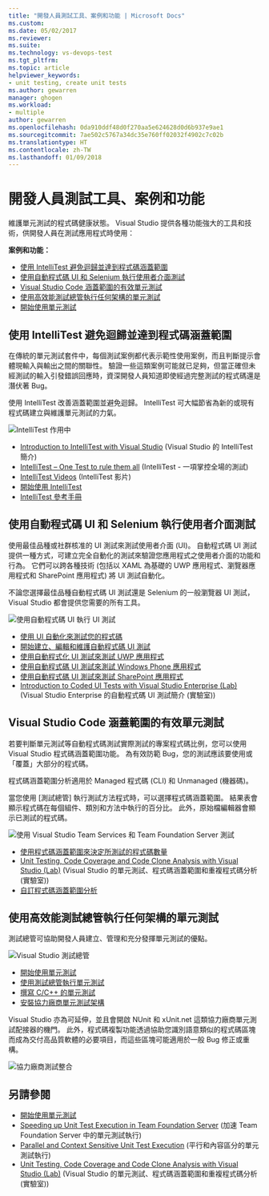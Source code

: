 ```yaml
---
title: "開發人員測試工具、案例和功能 | Microsoft Docs"
ms.custom: 
ms.date: 05/02/2017
ms.reviewer: 
ms.suite: 
ms.technology: vs-devops-test
ms.tgt_pltfrm: 
ms.topic: article
helpviewer_keywords:
- unit testing, create unit tests
ms.author: gewarren
manager: ghogen
ms.workload:
- multiple
author: gewarren
ms.openlocfilehash: 0da910ddf48d0f270aa5e624628d0d6b937e9ae1
ms.sourcegitcommit: 7ae502c5767a34dc35e760ff02032f4902c7c02b
ms.translationtype: HT
ms.contentlocale: zh-TW
ms.lasthandoff: 01/09/2018
---
```

# <a name="developer-testing-tools-scenarios-and-capabilities"></a>開發人員測試工具、案例和功能

維護單元測試的程式碼健康狀態。 Visual Studio 提供各種功能強大的工具和技術，供開發人員在測試應用程式時使用：

**案例和功能：**

* [使用 IntelliTest 避免迴歸並達到程式碼涵蓋範圍](#intellitest)
* [使用自動程式碼 UI 和 Selenium 執行使用者介面測試](#ui-testing)
* [Visual Studio Code 涵蓋範圍的有效單元測試](#unit-testing)
* [使用高效能測試總管執行任何架構的單元測試](#test-explorer)
* [開始使用單元測試](getting-started-with-unit-testing.md)

<a name="intellitest"></a>
## <a name="avoid-regressions-and-achieve-code-coverage-with-intellitest"></a>使用 IntelliTest 避免迴歸並達到程式碼涵蓋範圍

在傳統的單元測試套件中，每個測試案例都代表示範性使用案例，而且判斷提示會體現輸入與輸出之間的關聯性。  驗證一些這類案例可能就已足夠，但當正確但未經測試的輸入引發錯誤回應時，資深開發人員知道即使經過完整測試的程式碼還是潛伏著 Bug。

使用 IntelliTest 改善涵蓋範圍並避免迴歸。
IntelliTest 可大幅節省為新的或現有程式碼建立與維護單元測試的力氣。 

![IntelliTest 作用中](media/devtest-intellitest.png)

* [Introduction to IntelliTest with Visual Studio](http://download.microsoft.com/download/6/2/B/62B60ECE-B9DC-4E8A-A97C-EA261BFB935E/Docs/Introduction%20to%20IntelliTest%20with%20Visual%20Studio%20Enterprise%202015.docx) (Visual Studio 的 IntelliTest 簡介)
* [IntelliTest – One Test to rule them all](http://blogs.msdn.com/b/visualstudioalm/archive/2015/07/05/intellitest-one-test-to-rule-them-all.aspx) (IntelliTest - 一項掌控全場的測試)
* [IntelliTest Videos](https://channel9.msdn.com/Series/Test-Tools-in-Visual-Studio) (IntelliTest 影片)
* [開始使用 IntelliTest](generate-unit-tests-for-your-code-with-intellitest.md)
* [IntelliTest 參考手冊](intellitest-manual/index.md)

<a name="ui-testing"></a>
## <a name="user-interface-testing-with-coded-ui-and-selenium"></a>使用自動程式碼 UI 和 Selenium 執行使用者介面測試

使用最佳品種或社群核准的 UI 測試來測試使用者介面 (UI)。
自動程式碼 UI 測試提供一種方式，可建立完全自動化的測試來驗證您應用程式之使用者介面的功能和行為。
它們可以跨各種技術 (包括以 XAML 為基礎的 UWP 應用程式、瀏覽器應用程式和 SharePoint 應用程式) 將 UI 測試自動化。

不論您選擇最佳品種自動程式碼 UI 測試還是 Selenium 的一般瀏覽器 UI 測試，Visual Studio 都會提供您需要的所有工具。 

![使用自動程式碼 UI 執行 UI 測試](media/devtest-codeduitest.png)

* [使用 UI 自動化來測試您的程式碼](use-ui-automation-to-test-your-code.md)
* [開始建立、編輯和維護自動程式碼 UI 測試](walkthrough-creating-editing-and-maintaining-a-coded-ui-test.md)
* [使用自動程式化 UI 測試來測試 UWP 應用程式](test-windows-store-8-1-apps-with-coded-ui-tests.md)
* [使用自動程式碼 UI 測試來測試 Windows Phone 應用程式](test-windows-phone-8-1-apps-with-coded-ui-tests.md)
* [使用自動程式碼 UI 測試來測試 SharePoint 應用程式](testing-sharepoint-2010-applications-with-coded-ui-tests.md)
* [Introduction to Coded UI Tests with Visual Studio Enterprise (Lab)](http://download.microsoft.com/download/6/2/B/62B60ECE-B9DC-4E8A-A97C-EA261BFB935E/Docs/Introduction%20to%20Coded%20UI%20Tests%20with%20Visual%20Studio%20Enterprise%202015.docx) (Visual Studio Enterprise 的自動程式碼 UI 測試簡介 (實驗室))

<a name="unit-testing"></a>
## <a name="effective-unit-testing-with-visual-studio-code-coverage"></a>Visual Studio Code 涵蓋範圍的有效單元測試

若要判斷單元測試等自動程式碼測試實際測試的專案程式碼比例，您可以使用 Visual Studio 程式碼涵蓋範圍功能。 為有效防範 Bug，您的測試應該要使用或「覆蓋」大部分的程式碼。

程式碼涵蓋範圍分析適用於 Managed 程式碼 (CLI) 和 Unmanaged (機器碼)。

當您使用 [測試總管] 執行測試方法程式時，可以選擇程式碼涵蓋範圍。 結果表會顯示程式碼在每個組件、類別和方法中執行的百分比。 此外，原始檔編輯器會顯示已測試的程式碼。

![使用 Visual Studio Team Services 和 Team Foundation Server 測試](media/devtest-codecoverage.png)

* [使用程式碼涵蓋範圍來決定所測試的程式碼數量](using-code-coverage-to-determine-how-much-code-is-being-tested.md)
* [Unit Testing, Code Coverage and Code Clone Analysis with Visual Studio (Lab)](http://download.microsoft.com/download/6/2/B/62B60ECE-B9DC-4E8A-A97C-EA261BFB935E/Docs/Unit%20Testing,%20Code%20Coverage%20and%20Code%20Clone%20Analysis%20with%20Visual%20Studio%202015.docx) (Visual Studio 的單元測試、程式碼涵蓋範圍和重複程式碼分析 (實驗室))
* [自訂程式碼涵蓋範圍分析](customizing-code-coverage-analysis.md)

<a name="test-explorer"></a>
## <a name="unit-testing-with-any-framework-using-the-high-performance-test-explorer"></a>使用高效能測試總管執行任何架構的單元測試

測試總管可協助開發人員建立、管理和充分發揮單元測試的優點。

![Visual Studio 測試總管](media/devtest-testexplorer.png)

* [開始使用單元測試](unit-test-your-code.md)
* [使用測試總管執行單元測試](run-unit-tests-with-test-explorer.md)
* [撰寫 C/C++ 的單元測試](writing-unit-tests-for-c-cpp.md)
* [安裝協力廠商單元測試架構](install-third-party-unit-test-frameworks.md)

Visual Studio 亦為可延伸，並且會開啟 NUnit 和 xUnit.net 這類協力廠商單元測試配接器的機門。 此外，程式碼複製功能透過協助您識別語意類似的程式碼區塊而成為交付高品質軟體的必要項目，而這些區塊可能適用於一般 Bug 修正或重構。

![協力廠商測試整合](media/devtest-thirdparty.png)

## <a name="see-also"></a>另請參閱

* [開始使用單元測試](getting-started-with-unit-testing.md)
* [Speeding up Unit Test Execution in Team Foundation Server](http://blogs.msdn.com/b/visualstudioalm/archive/2015/07/30/speeding-up-test-execution-in-tfs.aspx) (加速 Team Foundation Server 中的單元測試執行)
* [Parallel and Context Sensitive Unit Test Execution](https://blogs.msdn.microsoft.com/visualstudioalm/2016/02/08/parallel-and-context-sensitive-test-execution-with-visual-studio-2015-update-1/) (平行和內容區分的單元測試執行)
* [Unit Testing, Code Coverage and Code Clone Analysis with Visual Studio (Lab)](http://download.microsoft.com/download/6/2/B/62B60ECE-B9DC-4E8A-A97C-EA261BFB935E/Docs/Unit%20Testing,%20Code%20Coverage%20and%20Code%20Clone%20Analysis%20with%20Visual%20Studio%202015.docx) (Visual Studio 的單元測試、程式碼涵蓋範圍和重複程式碼分析 (實驗室))
